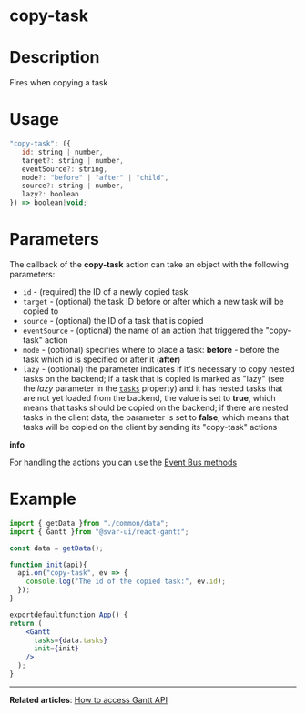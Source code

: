 # copy-task

# **Description**

Fires when copying a task

# **Usage**

```jsx
"copy-task": ({
   id: string | number,
   target?: string | number,
   eventSource?: string,
   mode?: "before" | "after" | "child",
   source?: string | number,
   lazy?: boolean
}) => boolean|void;

```

# **Parameters**

The callback of the **copy-task** action can take an object with the following parameters:

- `id` - (required) the ID of a newly copied task
- `target` - (optional) the task ID before or after which a new task will be copied to
- `source` - (optional) the ID of a task that is copied
- `eventSource` - (optional) the name of an action that triggered the "copy-task" action
- `mode` - (optional) specifies where to place a task: **before** - before the task which id is specified or after it (**after**)
- `lazy` - (optional) the parameter indicates if it's necessary to copy nested tasks on the backend; if a task that is copied is marked as "lazy" (see the *lazy* parameter in the [`tasks`](https://docs.svar.dev/react/gantt/api/properties/tasks) property) and it has nested tasks that are not yet loaded from the backend, the value is set to **true**, which means that tasks should be copied on the backend; if there are nested tasks in the client data, the parameter is set to **false**, which means that tasks will be copied on the client by sending its "copy-task" actions

**info**

For handling the actions you can use the [Event Bus methods](https://docs.svar.dev/react/gantt/api/overview/methods_overview)

# **Example**

```jsx
import { getData }from "./common/data";
import { Gantt }from "@svar-ui/react-gantt";

const data = getData();

function init(api){
  api.on("copy-task", ev => {
    console.log("The id of the copied task:", ev.id);
  });
}

exportdefaultfunction App() {
return (
    <Gantt
      tasks={data.tasks}
      init={init}
    />
  );
}

```

---

**Related articles**: [How to access Gantt API](https://docs.svar.dev/react/gantt/api/how_to_access_api)